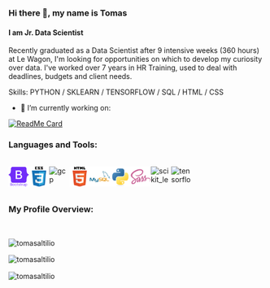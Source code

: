 ### Hi there 👋, my name is Tomas
#### I am Jr. Data Scientist
<div>
  <p>Recently graduated as a Data Scientist after 9 intensive weeks (360 hours) at Le Wagon, I'm looking for opportunities on which to develop my curiosity over data. I've worked over 7       years in HR Training, used to deal with deadlines, budgets and client needs.</p>

  <p>Skills: PYTHON / SKLEARN / TENSORFLOW / SQL / HTML / CSS</p>
</div>

- 🔭 I’m currently working on:
 
[![ReadMe Card](https://github-readme-stats.vercel.app/api/pin/?username=tomasaltilio&repo=Discover_Buenos_Aires)](https://github.com/tomasaltilio/Discover_Buenos_Aires)

<h3 align="left">Languages and Tools:</h3>
<br>
    <a href="https://getbootstrap.com" target="_blank"> 
        <img align='left' src="https://raw.githubusercontent.com/devicons/devicon/master/icons/bootstrap/bootstrap-plain-wordmark.svg" alt="bootstrap" width="40" height="40"/> 
    </a>
    
   <a href="https://www.w3schools.com/css/" target="_blank"> 
    <img align='left' src="https://raw.githubusercontent.com/devicons/devicon/master/icons/css3/css3-original-wordmark.svg" alt="css3" width="40" height="40"/> 
    </a> 
    
   <a href="https://cloud.google.com" target="_blank"> 
    <img align='left' src="https://www.vectorlogo.zone/logos/google_cloud/google_cloud-icon.svg" alt="gcp" width="40" height="40"/>    
    </a>
    
   <a href="https://www.w3.org/html/" target="_blank"> 
    <img align='left' src="https://raw.githubusercontent.com/devicons/devicon/master/icons/html5/html5-original-wordmark.svg" alt="html5" width="40" height="40"/> 
    </a>
    
   <a href="https://www.mysql.com/" target="_blank">
    <img align='left' src="https://raw.githubusercontent.com/devicons/devicon/master/icons/mysql/mysql-original-wordmark.svg" alt="mysql" width="40" height="40"/>
    </a>
    
    
   <a href="https://www.python.org" target="_blank"> 
    <img align='left' src="https://raw.githubusercontent.com/devicons/devicon/master/icons/python/python-original.svg" alt="python" width="40" height="40"/>
    </a>
    
   <a href="https://sass-lang.com" target="_blank">
    <img align='left' src="https://raw.githubusercontent.com/devicons/devicon/master/icons/sass/sass-original.svg" alt="sass" width="40" height="40"/>
    </a>
 
   <a href="https://scikit-learn.org/" target="_blank">
    <img align='left' src="https://upload.wikimedia.org/wikipedia/commons/0/05/Scikit_learn_logo_small.svg" alt="scikit_learn" width="40" height="40"/> 
    </a> 
    
   <a href="https://www.tensorflow.org" target="_blank">
    <img align='left' src="https://www.vectorlogo.zone/logos/tensorflow/tensorflow-icon.svg" alt="tensorflow" width="40" height="40"/> 
    </a>
    
<br>      
<br>     
<br>     
<h3 align="left">My Profile Overview:</h3>
<br>
<p>&nbsp;<img align="left" src="https://github-readme-stats.vercel.app/api?username=tomasaltilio&show_icons=true&locale=en" alt="tomasaltilio" /></p>
<p></p>
<p><img align="center" src="https://github-readme-stats.vercel.app/api/top-langs?username=tomasaltilio&show_icons=true&locale=en&layout=compact" alt="tomasaltilio" /></p>


<p><img align="center" src="https://github-readme-streak-stats.herokuapp.com/?user=tomasaltilio&" alt="tomasaltilio" /></p>
